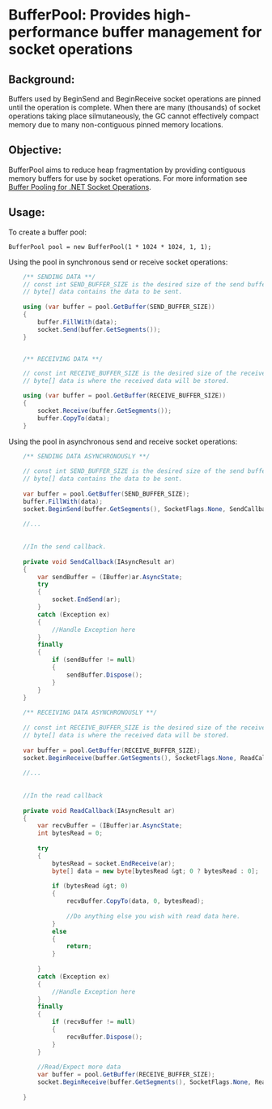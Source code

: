 BufferPool: Provides high-performance buffer management for socket operations
=============================================================================

Background:
-----------
Buffers used by BeginSend and BeginReceive socket operations are pinned until the operation is complete. When there are many (thousands) of socket operations taking place silmutaneously, the GC cannot effectively compact memory due to many non-contiguous pinned memory locations.

Objective:
----------
BufferPool aims to reduce heap fragmentation by providing contiguous memory buffers for use by socket operations.
For more information see [Buffer Pooling for .NET Socket Operations].

Usage:
------

To create a buffer pool:

    BufferPool pool = new BufferPool(1 * 1024 * 1024, 1, 1);

Using the pool in synchronous send or receive socket operations:

```C#
    /** SENDING DATA **/
    // const int SEND_BUFFER_SIZE is the desired size of the send buffer in bytes 
    // byte[] data contains the data to be sent.
    
    using (var buffer = pool.GetBuffer(SEND_BUFFER_SIZE)) 
    { 
        buffer.FillWith(data); 
        socket.Send(buffer.GetSegments()); 
    }


    /** RECEIVING DATA **/

    // const int RECEIVE_BUFFER_SIZE is the desired size of the receive buffer in bytes 
    // byte[] data is where the received data will be stored.

    using (var buffer = pool.GetBuffer(RECEIVE_BUFFER_SIZE)) 
    { 
        socket.Receive(buffer.GetSegments()); 
        buffer.CopyTo(data); 
    }
```

Using the pool in asynchronous send and receive socket operations:

```C#
    /** SENDING DATA ASYNCHRONOUSLY **/
    
    // const int SEND_BUFFER_SIZE is the desired size of the send buffer in bytes 
    // byte[] data contains the data to be sent.
    
    var buffer = pool.GetBuffer(SEND_BUFFER_SIZE); 
    buffer.FillWith(data); 
    socket.BeginSend(buffer.GetSegments(), SocketFlags.None, SendCallback, buffer);
    
    //...
    
    
    //In the send callback.
    
    private void SendCallback(IAsyncResult ar) 
    { 
        var sendBuffer = (IBuffer)ar.AsyncState; 
        try 
        { 
            socket.EndSend(ar); 
        } 
        catch (Exception ex) 
        { 
            //Handle Exception here 
        } 
        finally 
        { 
            if (sendBuffer != null) 
            { 
                sendBuffer.Dispose(); 
            } 
        } 
    }
    
    /** RECEIVING DATA ASYNCHRONOUSLY **/
    
    // const int RECEIVE_BUFFER_SIZE is the desired size of the receive buffer in bytes. 
    // byte[] data is where the received data will be stored.
    
    var buffer = pool.GetBuffer(RECEIVE_BUFFER_SIZE); 
    socket.BeginReceive(buffer.GetSegments(), SocketFlags.None, ReadCallback, buffer);
    
    //...
    
    
    //In the read callback
    
    private void ReadCallback(IAsyncResult ar) 
    { 
        var recvBuffer = (IBuffer)ar.AsyncState; 
        int bytesRead = 0;
    
        try 
        { 
            bytesRead = socket.EndReceive(ar); 
            byte[] data = new byte[bytesRead &gt; 0 ? bytesRead : 0];
    
            if (bytesRead &gt; 0) 
            { 
                recvBuffer.CopyTo(data, 0, bytesRead);
    
                //Do anything else you wish with read data here. 
            } 
            else 
            { 
                return; 
            }
    
        } 
        catch (Exception ex) 
        { 
            //Handle Exception here 
        } 
        finally 
        { 
            if (recvBuffer != null) 
            { 
                recvBuffer.Dispose(); 
            } 
        }
    
        //Read/Expect more data                    
        var buffer = pool.GetBuffer(RECEIVE_BUFFER_SIZE); 
        socket.BeginReceive(buffer.GetSegments(), SocketFlags.None, ReadCallback, buffer);
    
    }
```

[Buffer Pooling for .NET Socket Operations]:http://ahuwanya.net/blog/post/Buffer-Pooling-for-NET-Socket-Operations.aspx